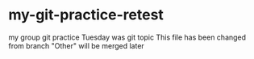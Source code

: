 # my-git-practice-retest
my group git practice
Tuesday was git topic
This file has been changed from branch "Other"
will be merged later
